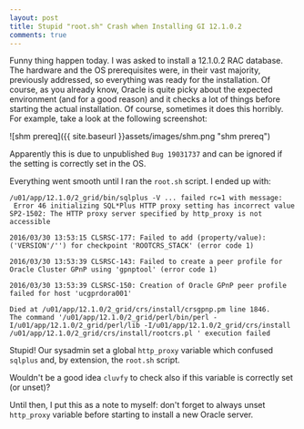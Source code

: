 ```yaml
---
layout: post
title: Stupid "root.sh" Crash when Installing GI 12.1.0.2
comments: true
---
```


Funny thing happen today. I was asked to install a 12.1.0.2 RAC database. The
hardware and the OS prerequisites were, in their vast majority, previously
addressed, so everything was ready for the installation. Of course, as you
already know, Oracle is quite picky about the expected environment (and for a
good reason) and it checks a lot of things before starting the actual
installation. Of course, sometimes it does this horribly. For example, take a
look at the following screenshot:

![shm prereq]({{ site.baseurl }}assets/images/shm.png "shm prereq")

Apparently this is due to unpublished `Bug 19031737` and can be ignored if the
setting is correctly set in the OS.

Everything went smooth until I ran the `root.sh` script. I ended up with:

    /u01/app/12.1.0/2_grid/bin/sqlplus -V ... failed rc=1 with message:
     Error 46 initializing SQL*Plus HTTP proxy setting has incorrect value SP2-1502: The HTTP proxy server specified by http_proxy is not accessible

    2016/03/30 13:53:15 CLSRSC-177: Failed to add (property/value):('VERSION'/'') for checkpoint 'ROOTCRS_STACK' (error code 1)

    2016/03/30 13:53:39 CLSRSC-143: Failed to create a peer profile for Oracle Cluster GPnP using 'gpnptool' (error code 1)

    2016/03/30 13:53:39 CLSRSC-150: Creation of Oracle GPnP peer profile failed for host 'ucgprdora001'

    Died at /u01/app/12.1.0/2_grid/crs/install/crsgpnp.pm line 1846.
    The command '/u01/app/12.1.0/2_grid/perl/bin/perl -I/u01/app/12.1.0/2_grid/perl/lib -I/u01/app/12.1.0/2_grid/crs/install /u01/app/12.1.0/2_grid/crs/install/rootcrs.pl ' execution failed

Stupid! Our sysadmin set a global `http_proxy` variable which confused `sqlplus`
and, by extension, the `root.sh` script.

Wouldn't be a good idea `cluvfy` to check also if this variable is correctly set
(or unset)?

Until then, I put this as a note to myself: don't forget to always unset
`http_proxy` variable before starting to install a new Oracle server.
